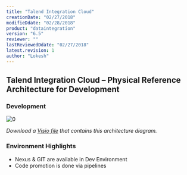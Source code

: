 ```yaml
---
title: "Talend Integration Cloud"
creationDate: "02/27/2018"
modifieDdate: "02/28/2018"
product: "dataintegration"
version: "6.5"
reviewer: ""
lastReviewedDdate: "02/27/2018"
latest.revision: 1
author: "Lokesh"
---
```

## Talend Integration Cloud – Physical Reference Architecture for Development

### Development
![[0]][0]

*Download a [Visio file][tc-Architecture-6.5-Dev] that contains this architecture diagram.*

### Environment Highlights

- Nexus & GIT are available in Dev Environment
- Code promotion is done via pipelines

<!-- links -->
[0]: ./../../../resources/images/talend-cloud/tc-dev.png "Talend Integration Cloud for Development"
[tc-Architecture-6.5-Dev]: ./../../../resources/visio/tc-architecture/talend-cloud-physical-architecture-6.5.vsdx
